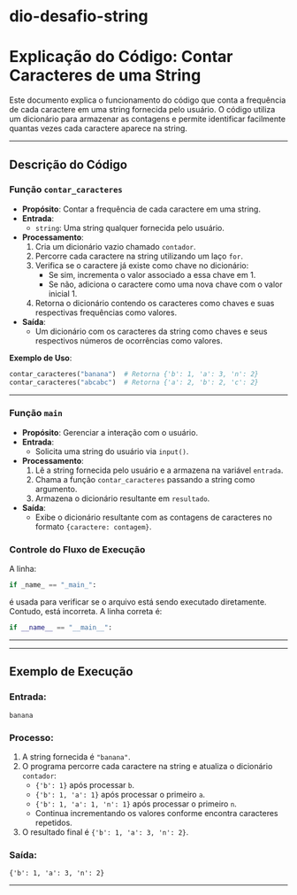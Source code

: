 # dio-desafio-string

# Explicação do Código: Contar Caracteres de uma String

Este documento explica o funcionamento do código que conta a frequência de cada caractere em uma string fornecida pelo usuário. O código utiliza um dicionário para armazenar as contagens e permite identificar facilmente quantas vezes cada caractere aparece na string.

---

## **Descrição do Código**

### **Função `contar_caracteres`**
- **Propósito**: Contar a frequência de cada caractere em uma string.
- **Entrada**:
  - `string`: Uma string qualquer fornecida pelo usuário.
- **Processamento**:
  1. Cria um dicionário vazio chamado `contador`.
  2. Percorre cada caractere na string utilizando um laço `for`.
  3. Verifica se o caractere já existe como chave no dicionário:
     - Se sim, incrementa o valor associado a essa chave em 1.
     - Se não, adiciona o caractere como uma nova chave com o valor inicial 1.
  4. Retorna o dicionário contendo os caracteres como chaves e suas respectivas frequências como valores.
- **Saída**:
  - Um dicionário com os caracteres da string como chaves e seus respectivos números de ocorrências como valores.

**Exemplo de Uso**:
```python
contar_caracteres("banana")  # Retorna {'b': 1, 'a': 3, 'n': 2}
contar_caracteres("abcabc")  # Retorna {'a': 2, 'b': 2, 'c': 2}
```

---

### **Função `main`**
- **Propósito**: Gerenciar a interação com o usuário.
- **Entrada**:
  - Solicita uma string do usuário via `input()`.
- **Processamento**:
  1. Lê a string fornecida pelo usuário e a armazena na variável `entrada`.
  2. Chama a função `contar_caracteres` passando a string como argumento.
  3. Armazena o dicionário resultante em `resultado`.
- **Saída**:
  - Exibe o dicionário resultante com as contagens de caracteres no formato `{caractere: contagem}`.

### **Controle do Fluxo de Execução**
A linha:
```python
if _name_ == "_main_":
```
é usada para verificar se o arquivo está sendo executado diretamente. Contudo, está incorreta. A linha correta é:
```python
if __name__ == "__main__":
```

---

---

## **Exemplo de Execução**

### **Entrada**:
```
banana
```

### **Processo**:
1. A string fornecida é `"banana"`.
2. O programa percorre cada caractere na string e atualiza o dicionário `contador`:
   - `{'b': 1}` após processar `b`.
   - `{'b': 1, 'a': 1}` após processar o primeiro `a`.
   - `{'b': 1, 'a': 1, 'n': 1}` após processar o primeiro `n`.
   - Continua incrementando os valores conforme encontra caracteres repetidos.
3. O resultado final é `{'b': 1, 'a': 3, 'n': 2}`.

### **Saída**:
```
{'b': 1, 'a': 3, 'n': 2}
```

---


